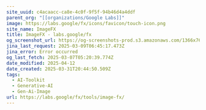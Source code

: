 ```yaml
---
site_uuid: c4acaacc-ca8e-4c0f-9f5f-94b46d4a4ddf
parent_org: "[[organizations/Google Labs]]"
image: https://labs.google/fx/icons/favicon/touch-icon.png
site_name: ImageFX
title: ImageFX - labs.google/fx
og_screenshot_url: https://og-screenshots-prod.s3.amazonaws.com/1366x768/80/false/bbed634f3183b3e34309f8fff72b4af7c71ddb7c972052130a0a828169c0f9f0.jpeg
jina_last_request: 2025-03-09T06:45:17.473Z
jina_error: Error occurred
og_last_fetch: 2025-03-07T05:20:39.774Z
date_modified: 2025-04-12
date_created: 2025-03-31T20:44:50.509Z
tags:
  - AI-Toolkit
  - Generative-AI
  - Gen-Ai-Image
url: https://labs.google/fx/tools/image-fx/
---
```



































































